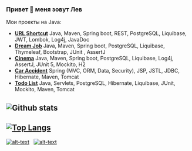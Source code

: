 ### Привет 👋 меня зовут Лев

Мои проекты на Java:
+ [**URL Shortcut**](https://github.com/levgross/job4j_url_shortcut) Java, Maven, Spring boot, REST, PostgreSQL, Liquibase, JWT, Lombok, Log4j, JavaDoc
+ [**Dream Job**](https://github.com/levgross/job4j_dreamjob) Java, Maven, Spring boot, PostgreSQL, Liquibase, Thymeleaf, Bootstrap, JUnit , AssertJ
+ [**Cinema**](https://github.com/levgross/job4j_cinema) Java, Maven, Spring boot, PostgreSQL, Liquibase, Log4j, AssertJ,
JUnit 5, Mockito, H2
+ [**Car Accident**](https://github.com/levgross/job4j_accidents) Spring (MVC, ORM, Data, Security), JSP, JSTL, JDBC, Hibernate, Maven, Tomcat
+ [**Todo List**](https://github.com/levgross/job4j_todo) Java, Servlets, PostgreSQL, Hibernate, Liquibase, JUnit, Mockito, Maven, Tomcat

![Github stats](https://github-readme-stats.vercel.app/api?username=levgross&hide=stars,prs,issues,contribs)
-
[![Top Langs](https://github-readme-stats.vercel.app/api/top-langs/?username=levgross&layout=compact)](https://github.com/levgross/github-readme-stats)
-
[![alt-text](https://img.shields.io/badge/-telegram-grey?style=flat&logo=telegram&logoColor=white)](https://t.me/levgross)&nbsp;&nbsp;
[![alt-text](https://img.shields.io/badge/@%20email-005FED?style=flat&logo=mail&logoColor=white)](mailto:levgross@gmail.com)&nbsp;&nbsp;
